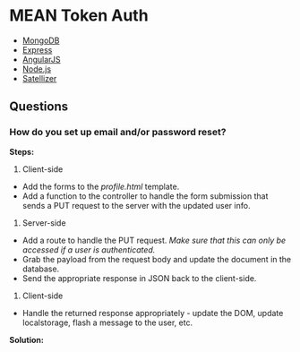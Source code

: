 # MEAN Token Auth

- [MongoDB](http://www.mongodb.org/)
- [Express](http://expressjs.com/)
- [AngularJS](https://angularjs.org/)
- [Node.js](http://nodejs.org)
- [Satellizer](https://github.com/sahat/satellizer)

## Questions

### How do you set up email and/or password reset?

**Steps:**

1. Client-side
  - Add the forms to the *profile.html* template.
  - Add a function to the controller to handle the form submission that sends a PUT request to the server with the updated user info.
1. Server-side
  - Add a route to handle the PUT request. *Make sure that this can only be accessed if a user is authenticated.*
  - Grab the payload from the request body and update the document in the database.
  - Send the appropriate response in JSON back to the client-side.
1. Client-side
  - Handle the returned response appropriately - update the DOM, update localstorage, flash a message to the user, etc.

**Solution:**
